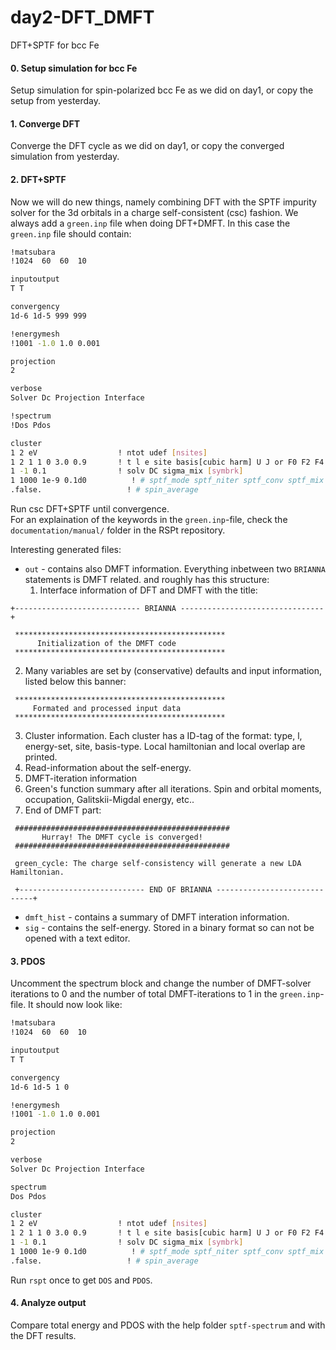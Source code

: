 # day2-DFT_DMFT
DFT+SPTF for bcc Fe

#### 0. Setup simulation for bcc Fe
Setup simulation for spin-polarized bcc Fe as we did on day1, or copy the setup from yesterday.

#### 1. Converge DFT 
Converge the DFT cycle as we did on day1, or copy the converged simulation from yesterday.

#### 2. DFT+SPTF
Now we will do new things, namely combining DFT with the SPTF impurity solver for the 3d orbitals in a charge self-consistent (csc) fashion. 
We always add a `green.inp` file when doing DFT+DMFT.
In this case the `green.inp` file should contain:
```bash
!matsubara
!1024  60  60  10

inputoutput
T T

convergency
1d-6 1d-5 999 999

!energymesh
!1001 -1.0 1.0 0.001

projection
2

verbose
Solver Dc Projection Interface

!spectrum
!Dos Pdos

cluster
1 2 eV                  ! ntot udef [nsites]
1 2 1 1 0 3.0 0.9       ! t l e site basis[cubic harm] U J or F0 F2 F4 (F6)
1 -1 0.1                ! solv DC sigma_mix [symbrk]
1 1000 1e-9 0.1d0          ! # sptf_mode sptf_niter sptf_conv sptf_mix
.false.                   ! # spin_average
```
Run csc DFT+SPTF until convergence.  
For an explaination of the keywords in the `green.inp`-file, check the `documentation/manual/` folder in the RSPt repository.

Interesting generated files:
- `out` - contains also DMFT information. Everything inbetween two `BRIANNA` statements is DMFT related. and roughly has this structure:
   1. Interface information of DFT and DMFT with the title: 
```
+---------------------------- BRIANNA --------------------------------+

 ***********************************************
      Initialization of the DMFT code
 ***********************************************
```
  2. Many variables are set by (conservative) defaults and input information, listed below this banner:
```
 ***********************************************
     Formated and processed input data
 ***********************************************
```
  3. Cluster information. Each cluster has a ID-tag of the format: type, l, energy-set, site, basis-type. Local hamiltonian and local overlap are printed.
  4. Read-information about the self-energy.
  5. DMFT-iteration information
  6. Green's function summary after all iterations. Spin and orbital moments, occupation, Galitskii-Migdal energy, etc..
  7. End of DMFT part:
```
 ################################################
       Hurray! The DMFT cycle is converged!
 ################################################

 green_cycle: The charge self-consistency will generate a new LDA Hamiltonian.

 +---------------------------- END OF BRIANNA -----------------------------+
```

- `dmft_hist` - contains a summary of DMFT interation information.
- `sig` - contains the self-energy. Stored in a binary format so can not be opened with a text editor. 

#### 3. PDOS
Uncomment the spectrum block and change the number of DMFT-solver iterations to 0 and the number of total DMFT-iterations to 1 in the `green.inp`-file. It should now look like:
```bash
!matsubara
!1024  60  60  10

inputoutput
T T

convergency
1d-6 1d-5 1 0

!energymesh
!1001 -1.0 1.0 0.001

projection
2

verbose
Solver Dc Projection Interface

spectrum
Dos Pdos

cluster
1 2 eV                  ! ntot udef [nsites]
1 2 1 1 0 3.0 0.9       ! t l e site basis[cubic harm] U J or F0 F2 F4 (F6)
1 -1 0.1                ! solv DC sigma_mix [symbrk]
1 1000 1e-9 0.1d0          ! # sptf_mode sptf_niter sptf_conv sptf_mix
.false.                   ! # spin_average
```
Run `rspt` once to get `DOS` and `PDOS`.

#### 4. Analyze output
Compare total energy and PDOS with the help folder `sptf-spectrum` and with the DFT results.
